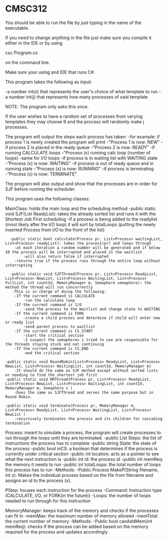# CMSC312

You should be able to run the file by just typing in the name of the executable.

If you need to change anything in the file just make sure you compile it either in the IDE or by using

  csc Program.cs
  
on the command line.

Make sure your using and IDE that runs C#.


This program takes the following as input:

-a number int(z) that represents the user's choice of what template to run
-a number int(j) that represents how many processes of said template

NOTE: The program only asks this once.

If the user wishes to have a random set of processes from varying templates they may choose 6 and the process will randomly make j processes.

The program will output the steps each process has taken:
	-for example: if process 1 is newly created the program will print
		-”Process 1 is now: NEW”
	-if process 2 is placed in the ready queue
		-”Process 2 is now: READY”
	-if running CALCULATE loops
		-”Process (x) running calc loop (number of loops)
		-same for I/O loops
	-if process is in waiting list with WAITING state
		-”Process (x) is now: WAITING”
	-if process is out of ready queue and in running state
		-”Process (x) is now: RUNNING”
	-if process is terminating
		-”Process (x) is now: TERMINATE”

The program will also output and show that the processes are in order for SJF before running the scheduler.


This program uses the following classes:

MainClass: holds the main loop and the scheduling method
      -public static void SJF(List<Process> ReadyList): takes the already sorted list and runs it with the Shortest Job First scheduling
            -if a process is being added to the readylist (most likely after the I/O loop) it will sort by totalLoops (putting the newly inserted Process from I/O to the front of the list)
	
      -public static bool calculate(Process pr, List<Process> waitingList, List<Process> readyList): takes the process(pr) and loops through
		-at each iteration a random number will be generated and if below 10 the process will be interrupted and placed in the waitlist
			-will also return false if interrupted
		-returns true if the process runs through the entire loop without interrupting
	
      -public static void SJFThread(Process pr, List<Process> ReadyList, List<Process> NewList, List<Process> WaitingList, List<Process> FullList, int countId, MemoryManager m, Semaphore semaphore): the method the thread will run concurrently
	   -This is in charge of doing the following:
		-If the current command is CALCULATE
			-run the calculate loop
		-If the current command is I/O
			-send the process to the Waitlist and change state to WAITING
		-If the current command is FORK
			-create a child process and determine if child will enter new or ready list
			-send parent process to waitlist
		-If the current command is CS_START
			-start the critical section
			-I suspect the semaphores i tried to use are responsible for the threads staying stuck and not continuing
		-If the current command is CS_END
			-end the critical section
	
	-public static void RoundRobin(List<Process> ReadyList, List<Process> NewList, List<Process> WaitingList, int countId, MemoryManager m)
		-It should do the same as SJF method except without sorted lists or needing to find the shortest job first
	-public static void RRThread(Process pr, List<Process> ReadyList, List<Process> NewList, List<Process> WaitingList, int countId, MemoryManager m, Semaphore s )
		-Does the same as SJFThread and serves the same purpose but in Round Robin.
	
	-public static void terminate(Process pr, MemoryManager m, List<Process> ReadyList, List<Process> WaitingList, List<Process> NewList )
		-recursively terminates the process and its children for cascading termination
        
  


Process:  meant to simulate a process, the program will create processes to run through the loops until they are terminated.
       -public List<PStep> Steps: the list of instructions the process has to complete
       -public string State: the state of the process
       -public bool inCS: a boolean that determines if the process is currently under critical section
       -public int location: acts as a pointer to see what the next instruction is
       -public int id: the process id
       -public int memReq: the memory it needs to run
       -public int totalLoops: the total number of loops this process has to run
       -Methods:
          -Public Process MakeP(String filename, int x): Makes the individual process based on the file from filename and assigns an id to the process (x).
  
  

  PStep: houses each instruction for the process
      -Command: Instruction type (CALCULATE, I/O, or FORK(in the future))
      -Loops: the number of loops needed to run through for this instruction
	
  MemoryManager: keeps track of the memory and checks if the processes can fit in
	-memMax: the maximum number of memory allowed
	-memTotal: the current number of memory
	-Methods:
	   -Public bool canAddMem(int memReq): checks if the process can be added based on the memory required for the process and updates accordingly
